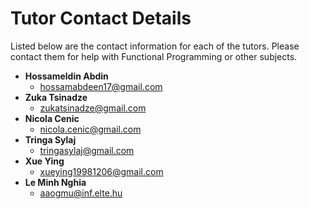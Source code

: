 # Tutor Contact Details
Listed below are the contact information for each of the tutors. Please contact them for help with Functional Programming or other subjects.
- **Hossameldin Abdin**
  - hossamabdeen17@gmail.com
- **Zuka Tsinadze**
  - zukatsinadze@gmail.com
- **Nicola Cenic**
  - nicola.cenic@gmail.com
- **Tringa Sylaj**
  - tringasylaj@gmail.com
- **Xue Ying**
  - xueying19981206@gmail.com
- **Le Minh Nghia**
  - aaogmu@inf.elte.hu